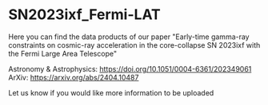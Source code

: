# SN2023ixf_Fermi-LAT

Here you can find the data products of our paper "Early-time gamma-ray constraints on cosmic-ray acceleration in the core-collapse SN 2023ixf with the Fermi Large Area Telescope"

Astronomy & Astrophysics: https://doi.org/10.1051/0004-6361/202349061
ArXiv: https://arxiv.org/abs/2404.10487

Let us know if you would like more information to be uploaded
